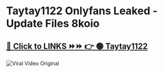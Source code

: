
 # Taytay1122 Onlyfans Leaked - Update Files 8koio

## <h2><a href="https://clipsfans.com/Taytay1122&ref=git">🔗 Click to LINKS ⏩⏩ 👉 🟢 Taytay1122 </a></h2>

<a href="https://clipsfans.com/Taytay1122&ref=git" rel="nofollow" data-target="animated-image.originalLink"><img src="https://i.ibb.co.com/xMMVF88/686577567.gif" alt="Viral Video Original" style="max-width: 100%; display: inline-block;" data-target="animated-image.originalImage"></a>

